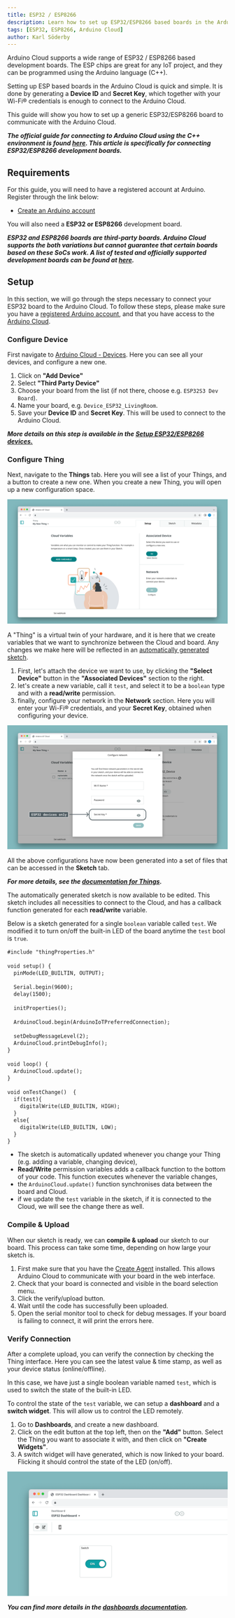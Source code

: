 ```yaml
---
title: ESP32 / ESP8266
description: Learn how to set up ESP32/ESP8266 based boards in the Arduino Cloud.
tags: [ESP32, ESP8266, Arduino Cloud]
author: Karl Söderby
---
```


Arduino Cloud supports a wide range of ESP32 / ESP8266 based development boards. The ESP chips are great for any IoT project, and they can be programmed using the Arduino language (C++). 

Setting up ESP based boards in the Arduino Cloud is quick and simple. It is done by generating a **Device ID** and **Secret Key**, which together with your Wi-Fi® credentials is enough to connect to the Arduino Cloud. 

This guide will show you how to set up a generic ESP32/ESP8266 board to communicate with the Arduino Cloud.

***The official guide for connecting to Arduino Cloud using the C++ environment is found [here](/arduino-cloud/guides/arduino-c). This article is specifically for connecting ESP32/ESP8266 development boards.*** 

## Requirements

For this guide, you will need to have a registered account at Arduino. Register through the link below:
- [Create an Arduino account](https://login.arduino.cc/login)

You will also need a **ESP32 or ESP8266** development board.

***ESP32 and ESP8266 boards are third-party boards. Arduino Cloud supports the both variations but cannot guarantee that certain boards based on these SoCs work. A list of tested and officially supported development boards can be found at [here](/arduino-cloud/hardware/wifi#list-of-supported-boards).***

## Setup

In this section, we will go through the steps necessary to connect your ESP32 board to the Arduino Cloud. To follow these steps, please make sure you have a [registered Arduino account](https://login.arduino.cc/login), and that you have access to the [Arduino Cloud](https://app.arduino.cc/).

### Configure Device

First navigate to [Arduino Cloud - Devices](https://app.arduino.cc/devices). Here you can see all your devices, and configure a new one. 

1. Click on **"Add Device"**
2. Select **"Third Party Device"**
3. Choose your board from the list (if not there, choose e.g. `ESP32S3 Dev Board`).
4. Name your board, e.g. `Device_ESP32_LivingRoom`.
5. Save your **Device ID** and **Secret Key**. This will be used to connect to the Arduino Cloud.

***More details on this step is available in the [Setup ESP32/ESP8266 devices.](#setup-esp32esp8266-boards)***

### Configure Thing

Next, navigate to the **Things** tab. Here you will see a list of your Things, and a button to create a new one. When you create a new Thing, you will open up a new configuration space.

![Arduino Cloud Thing Interface](assets/thing-config.png)

A "Thing" is a virtual twin of your hardware, and it is here that we create variables that we want to synchronize between the Cloud and board. Any changes we make here will be reflected in an [automatically generated sketch](/arduino-cloud/cloud-interface/sketches#iot-sketches).

1. First, let's attach the device we want to use, by clicking the **"Select Device"** button in the **"Associated Devices"** section to the right. 
2. let's create a new variable, call it `test`, and select it to be a `boolean` type and with a **read/write** permission.
3. finally, configure your network in the **Network** section. Here you will enter your Wi-Fi® credentials, and your **Secret Key**, obtained when configuring your device.

![Enter network credentials.](assets/esp32-only.png)

All the above configurations have now been generated into a set of files that can be accessed in the **Sketch** tab.

***For more details, see the [documentation for Things](/arduino-cloud/cloud-interface/things).***

The automatically generated sketch is now available to be edited. This sketch includes all necessities to connect to the Cloud, and has a callback function generated for each **read/write** variable.

Below is a sketch generated for a single `boolean` variable called `test`. We modified it to turn on/off the built-in LED of the board anytime the `test` bool is `true`.

```arduino
#include "thingProperties.h"

void setup() {
  pinMode(LED_BUILTIN, OUTPUT);  

  Serial.begin(9600);
  delay(1500); 

  initProperties();

  ArduinoCloud.begin(ArduinoIoTPreferredConnection);
  
  setDebugMessageLevel(2);
  ArduinoCloud.printDebugInfo();
}

void loop() {
  ArduinoCloud.update();
}

void onTestChange()  {
  if(test){
    digitalWrite(LED_BUILTIN, HIGH);
  }
  else{
    digitalWrite(LED_BUILTIN, LOW);
  }
}
```

- The sketch is automatically updated whenever you change your Thing (e.g. adding a variable, changing device),
- **Read/Write** permission variables adds a callback function to the bottom of your code. This function executes whenever the variable changes,
- the `ArduinoCloud.update()` function synchronises data between the board and Cloud.
- if we update the `test` variable in the sketch, if it is connected to the Cloud, we will see the change there as well. 

### Compile & Upload

When our sketch is ready, we can **compile & upload** our sketch to our board. This process can take some time, depending on how large your sketch is.

1. First make sure that you have the [Create Agent](https://create.arduino.cc/getting-started/plugin/welcome) installed. This allows Arduino Cloud to communicate with your board in the web interface.
2. Check that your board is connected and visible in the board selection menu.
3. Click the verify/upload button.
4. Wait until the code has successfully been uploaded.
5. Open the serial monitor tool to check for debug messages. If your board is failing to connect, it will print the errors here.

### Verify Connection

After a complete upload, you can verify the connection by checking the Thing interface. Here you can see the latest value & time stamp, as well as your device status (online/offline).

In this case, we have just a single boolean variable named `test`, which is used to switch the state of the built-in LED.

To control the state of the `test` variable, we can setup a **dashboard** and a **switch widget**. This will allow us to control the LED remotely.

1. Go to **Dashboards**, and create a new dashboard.
2. Click on the edit button at the top left, then on the **"Add"** button. Select the Thing you want to associate it with, and then click on **"Create Widgets"**.
3. A switch widget will have generated, which is now linked to your board. Flicking it should control the state of the LED (on/off).

![Dashboard in the Arduino Cloud.](assets/dashboard.png)

***You can find more details in the [dashboards documentation](/arduino-cloud/cloud-interface/dashboard-widgets).***